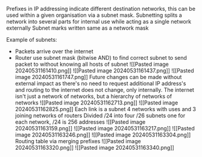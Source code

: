 Prefixes in IP addressing indicate different destination networks, this can be used within a given organisation via a subnet mask.
Subnetting splits a network into several parts for internal use while acting as a single network externally
Subnet marks written same as a network mask

Example of subnets:
- Packets arrive over the internet
- Router use subnet mask (bitwise AND) to find correct subnet to send packet to without knowing all hosts of subnet
![[Pasted image 20240531161410.png]]
![[Pasted image 20240531161437.png]]
![[Pasted image 20240531161747.png]]
Future changes can be made without external impact as there's no need to request additional IP address's and routing to the internet does not change, only internally. The internet isn't just a network of networks, but a hierarchy of networks of networks
![[Pasted image 20240531162713.png]]
![[Pasted image 20240531162825.png]]
Each link is a subnet
4 networks with uses and 3 joining networks of routers
Divided /24 into four /26 subnets one for each network, /24 is 256 addresses
![[Pasted image 20240531163159.png]]
![[Pasted image 20240531163217.png]]
![[Pasted image 20240531163246.png]]
![[Pasted image 20240531163304.png]]
Routing table via merging prefixes
![[Pasted image 20240531163320.png]]
![[Pasted image 20240531163340.png]]
